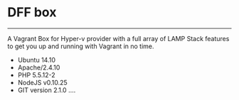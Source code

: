 # DFF box
----

A Vagrant Box for Hyper-v provider with a full array of LAMP Stack features to get you up and running with Vagrant in no time.

 * Ubuntu 14.10
 * Apache/2.4.10
 * PHP 5.5.12-2
 * NodeJS v0.10.25
 * GIT version 2.1.0
....


